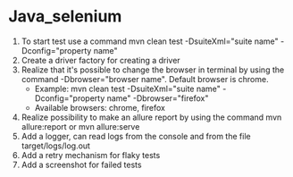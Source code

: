 # Java_selenium
1. To start test use a command mvn clean test -DsuiteXml="suite name" -Dconfig="property name"
2. Create a driver factory for creating a driver
3. Realize that it's possible to change the browser in terminal by using the command -Dbrowser="browser name".
   Default browser is chrome.
   - Example: mvn clean test -DsuiteXml="suite name" -Dconfig="property name" -Dbrowser="firefox"
   - Available browsers: chrome, firefox
4. Realize possibility to make an allure report by using the command mvn allure:report or mvn allure:serve
5. Add a logger, can read logs from the console and from the file target/logs/log.out
6. Add a retry mechanism for flaky tests
7. Add a screenshot for failed tests